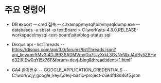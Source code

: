 # 주요 명령어
 - DB export
   -- cmd 접속
   -- c:\xampp\mysql\bin\mysqldump.exe --databases -u sbsst -p textBoard > C:\work\sts-4.8.0.RELEASE-workspace\mysql-text-board\site\blog-status.sql
   
 - Disqus api - listThreads
   -- https://disqus.com/api/3.0/forums/listThreads.json?api_key=mr5Mv3I4DJ893SADMVmxOu7iUzXrkL3GvNnWxJ4dBy5ZBHvd32lKlEw0qYI5x76F&forum=devj-blog&thread:ident=1.html"
   
 - GA4 환경변수
   -- GOOGLE_APPLICATION_CREDENTIALS
   -- C:\work\cjy_google_keys\devj-basic-project-c6e4f48d46f5.json